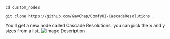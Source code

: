`cd custom_nodes`

`git clone https://github.com/GavChap/ComfyUI-CascadeResolutions .`

You'll get a new node called Cascade Resolutions, you can pick the x and y sizes from a list.
![Image Description](https://github.com/al-swaiti/ComfyUI-CascadeResolutions/blob/main/2024-02-26_02-09.png)

